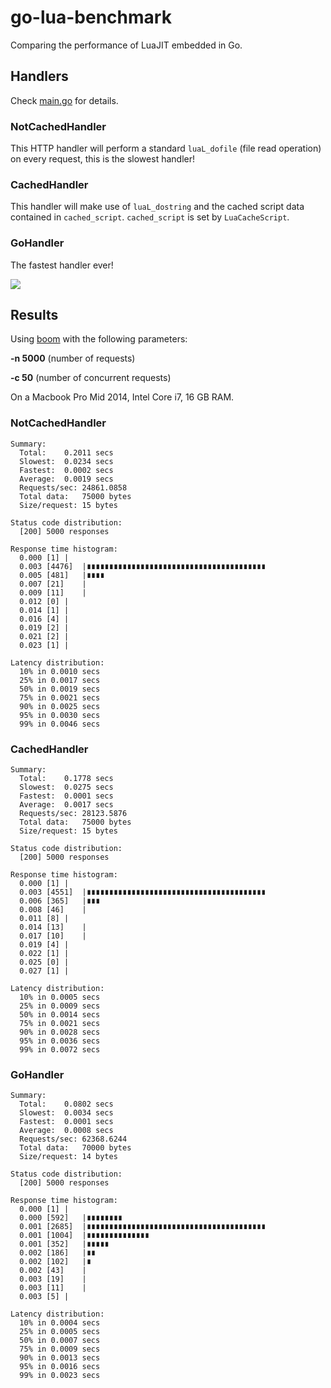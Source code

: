 # go-lua-benchmark

Comparing the performance of LuaJIT embedded in Go.

## Handlers

Check [main.go](main.go) for details.

### NotCachedHandler

This HTTP handler will perform a standard `luaL_dofile` (file read operation) on every request, this is the slowest handler!

### CachedHandler

This handler will make use of `luaL_dostring` and the cached script data contained in `cached_script`. `cached_script` is set by `LuaCacheScript`.

### GoHandler

The fastest handler ever!

![](http://i.giphy.com/hM87DMnls5oZy.gif)

## Results

Using [boom]() with the following parameters:

**-n 5000** (number of requests)

**-c 50** (number of concurrent requests)

On a Macbook Pro Mid 2014, Intel Core i7, 16 GB RAM.

### NotCachedHandler

```
Summary:
  Total:	0.2011 secs
  Slowest:	0.0234 secs
  Fastest:	0.0002 secs
  Average:	0.0019 secs
  Requests/sec:	24861.0858
  Total data:	75000 bytes
  Size/request:	15 bytes

Status code distribution:
  [200]	5000 responses

Response time histogram:
  0.000 [1]	|
  0.003 [4476]	|∎∎∎∎∎∎∎∎∎∎∎∎∎∎∎∎∎∎∎∎∎∎∎∎∎∎∎∎∎∎∎∎∎∎∎∎∎∎∎∎
  0.005 [481]	|∎∎∎∎
  0.007 [21]	|
  0.009 [11]	|
  0.012 [0]	|
  0.014 [1]	|
  0.016 [4]	|
  0.019 [2]	|
  0.021 [2]	|
  0.023 [1]	|

Latency distribution:
  10% in 0.0010 secs
  25% in 0.0017 secs
  50% in 0.0019 secs
  75% in 0.0021 secs
  90% in 0.0025 secs
  95% in 0.0030 secs
  99% in 0.0046 secs
```

### CachedHandler

```
Summary:
  Total:	0.1778 secs
  Slowest:	0.0275 secs
  Fastest:	0.0001 secs
  Average:	0.0017 secs
  Requests/sec:	28123.5876
  Total data:	75000 bytes
  Size/request:	15 bytes

Status code distribution:
  [200]	5000 responses

Response time histogram:
  0.000 [1]	|
  0.003 [4551]	|∎∎∎∎∎∎∎∎∎∎∎∎∎∎∎∎∎∎∎∎∎∎∎∎∎∎∎∎∎∎∎∎∎∎∎∎∎∎∎∎
  0.006 [365]	|∎∎∎
  0.008 [46]	|
  0.011 [8]	|
  0.014 [13]	|
  0.017 [10]	|
  0.019 [4]	|
  0.022 [1]	|
  0.025 [0]	|
  0.027 [1]	|

Latency distribution:
  10% in 0.0005 secs
  25% in 0.0009 secs
  50% in 0.0014 secs
  75% in 0.0021 secs
  90% in 0.0028 secs
  95% in 0.0036 secs
  99% in 0.0072 secs
```

### GoHandler

```
Summary:
  Total:	0.0802 secs
  Slowest:	0.0034 secs
  Fastest:	0.0001 secs
  Average:	0.0008 secs
  Requests/sec:	62368.6244
  Total data:	70000 bytes
  Size/request:	14 bytes

Status code distribution:
  [200]	5000 responses

Response time histogram:
  0.000 [1]	|
  0.000 [592]	|∎∎∎∎∎∎∎∎
  0.001 [2685]	|∎∎∎∎∎∎∎∎∎∎∎∎∎∎∎∎∎∎∎∎∎∎∎∎∎∎∎∎∎∎∎∎∎∎∎∎∎∎∎∎
  0.001 [1004]	|∎∎∎∎∎∎∎∎∎∎∎∎∎∎
  0.001 [352]	|∎∎∎∎∎
  0.002 [186]	|∎∎
  0.002 [102]	|∎
  0.002 [43]	|
  0.003 [19]	|
  0.003 [11]	|
  0.003 [5]	|

Latency distribution:
  10% in 0.0004 secs
  25% in 0.0005 secs
  50% in 0.0007 secs
  75% in 0.0009 secs
  90% in 0.0013 secs
  95% in 0.0016 secs
  99% in 0.0023 secs
```
